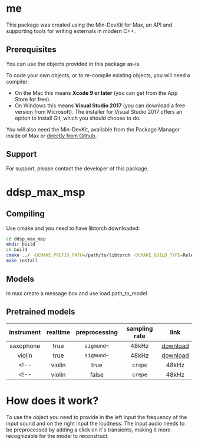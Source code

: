 # me
This package was created using the Min-DevKit for Max, an API and supporting tools for writing externals in modern C++.



## Prerequisites

You can use the objects provided in this package as-is.

To code your own objects, or to re-compile existing objects, you will need a compiler:

* On the Mac this means **Xcode 9 or later** (you can get from the App Store for free). 
* On Windows this means **Visual Studio 2017** (you can download a free version from Microsoft). The installer for Visual Studio 2017 offers an option to install Git, which you should choose to do.

You will also need the Min-DevKit, available from the Package Manager inside of Max or [directly from Github](https://github.com/Cycling74/min-devkit).


## Support

For support, please contact the developer of this package.
# ddsp_max_msp



## Compiling

Use cmake and you need to have libtorch downloaded:
```bash
cd ddsp_max_msp
mkdir build
cd build
cmake ../ -DCMAKE_PREFIX_PATH=/path/to/libtorch -DCMAKE_BUILD_TYPE=Release
make install
```


## Models

In max create a message box and use load path_to_model

## Pretrained models

| instrument | realtime | preprocessing | sampling rate |                                  link                                  |
| :--------: | :------: | :-----------: | :-----------: | :--------------------------------------------------------------------: |
| saxophone  |   true   |  `sigmund~`   |     48kHz     | [download](https://nubo.ircam.fr/index.php/s/7AenL27BEaxLkKi/download) |
|   violin   |   true   |  `sigmund~`   |     48kHz     | [download](https://nubo.ircam.fr/index.php/s/f6XB4Kp9onxiNwZ/download) |
<!-- |   violin   |   true   |    `crepe`    |     48kHz     | [download](https://nubo.ircam.fr/index.php/s/LzTsYr8zdqHYdMy/download) | -->
<!-- |   violin   |  false   |    `crepe`    |     48kHz     | [download](https://nubo.ircam.fr/index.php/s/LMFo3eAb3C5by23/download) | -->


# How does it work?

To use the object you need to provide in the left input the frequency of the input sound and on the right input the loudness.
The input audio needs to be preprocessed by adding a click on it's transients, making it more recognizable for the model to reconstruct.
